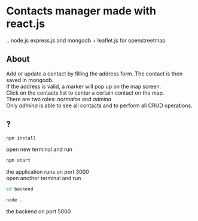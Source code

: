 # Contacts manager made with react.js
..  node.js express.js and mongodb + leaflet.js for openstreetmap

## About
Add or update a contact by filling the address form. The contact is then saved in mongodb.\
If the address is valid, a marker will pop up on the map screen.\
Click on the contacts list to center a certain contact on the map.\
There are two roles: *normalos* and *admina*\
Only *admina* is able to see all contacts and to perform all CRUD operations.


## ?
```bash
npm install
```
open new terminal and run
```bash
npm start
```
the application runs on port 3000\
open another terminal and run

```bash
cd backend

```

```bash
node .
```
the backend on port 5000
